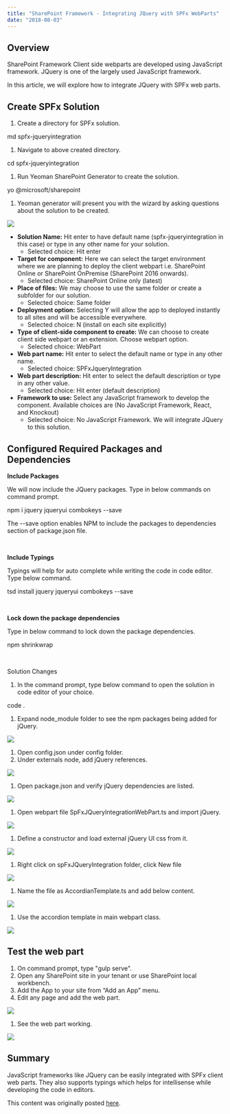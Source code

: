 ```yaml
---
title: "SharePoint Framework - Integrating JQuery with SPFx WebParts"
date: "2018-08-03"
---
```


## Overview

SharePoint Framework Client side webparts are developed using JavaScript framework. JQuery is one of the largely used JavaScript framework.

In this article, we will explore how to integrate JQuery with SPFx web parts.

## Create SPFx Solution

1. Create a directory for SPFx solution.

md spfx-jqueryintegration

1. Navigate to above created directory.

cd spfx-jqueryintegration

1. Run Yeoman SharePoint Generator to create the solution.

yo @microsoft/sharepoint

1. Yeoman generator will present you with the wizard by asking questions about the solution to be created.

![](https://nanddeepnachanblogs.com/wp-content/uploads/2020/03/word-image-73.png)

- **Solution Name:** Hit enter to have default name (spfx-jqueryintegration in this case) or type in any other name for your solution.
    - Selected choice: Hit enter
- **Target for component:** Here we can select the target environment where we are planning to deploy the client webpart i.e. SharePoint Online or SharePoint OnPremise (SharePoint 2016 onwards).
    - Selected choice: SharePoint Online only (latest)
- **Place of files:** We may choose to use the same folder or create a subfolder for our solution.
    - Selected choice: Same folder
- **Deployment option:** Selecting Y will allow the app to deployed instantly to all sites and will be accessible everywhere.
    - Selected choice: N (install on each site explicitly)
- **Type of client-side component to create:** We can choose to create client side webpart or an extension. Choose webpart option.
    - Selected choice: WebPart
- **Web part name:** Hit enter to select the default name or type in any other name.
    - Selected choice: SPFxJqueryIntegration
- **Web part description:** Hit enter to select the default description or type in any other value.
    - Selected choice: Hit enter (default description)
- **Framework to use:** Select any JavaScript framework to develop the component. Available choices are (No JavaScript Framework, React, and Knockout)
    - Selected choice: No JavaScript Framework. We will integrate JQuery to this solution.

## Configured Required Packages and Dependencies

**Include Packages**

We will now include the JQuery packages. Type in below commands on command prompt.

npm i jquery jqueryui combokeys --save

The --save option enables NPM to include the packages to dependencies section of package.json file.

 

**Include Typings**

Typings will help for auto complete while writing the code in code editor. Type below command.

tsd install jquery jqueryui combokeys --save

 

**Lock down the package dependencies**

Type in below command to lock down the package dependencies.

npm shrinkwrap

 

Solution Changes

1. In the command prompt, type below command to open the solution in code editor of your choice.

code .

1. Expand node\_module folder to see the npm packages being added for jQuery.

![](https://nanddeepnachanblogs.com/wp-content/uploads/2020/03/word-image-74.png)

1. Open config.json under config folder.
2. Under externals node, add jQuery references.

![](https://nanddeepnachanblogs.com/wp-content/uploads/2020/03/word-image-75.png)

1. Open package.json and verify jQuery dependencies are listed.

![](https://nanddeepnachanblogs.com/wp-content/uploads/2020/03/word-image-76.png)

1. Open webpart file SpFxJQueryIntegrationWebPart.ts and import jQuery.

![](https://nanddeepnachanblogs.com/wp-content/uploads/2020/03/word-image-77.png)

1. Define a constructor and load external jQuery UI css from it.

![](https://nanddeepnachanblogs.com/wp-content/uploads/2020/03/word-image-78.png)

1. Right click on spFxJQueryIntegration folder, click New file

![](https://nanddeepnachanblogs.com/wp-content/uploads/2020/03/word-image-79.png)

1. Name the file as AccordianTemplate.ts and add below content.

![](https://nanddeepnachanblogs.com/wp-content/uploads/2020/03/word-image-80.png)

1. Use the accordion template in main webpart class.

![](https://nanddeepnachanblogs.com/wp-content/uploads/2020/03/word-image-81.png)

## Test the web part

1. On command prompt, type "gulp serve".
2. Open any SharePoint site in your tenant or use SharePoint local workbench.
3. Add the App to your site from “Add an App” menu.
4. Edit any page and add the web part.

![](https://nanddeepnachanblogs.com/wp-content/uploads/2020/03/word-image-82.png)

1. See the web part working.

![](https://nanddeepnachanblogs.com/wp-content/uploads/2020/03/word-image-83.png)

## Summary

JavaScript frameworks like JQuery can be easily integrated with SPFx client web parts. They also supports typings which helps for intellisense while developing the code in editors.

This content was originally posted [here](https://www.c-sharpcorner.com/article/sharepoint-framework-integrating-jquery-with-spfx-webparts/).
